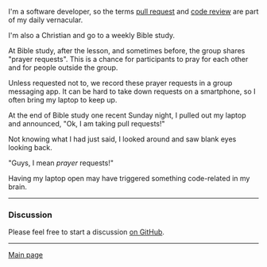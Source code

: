 I'm a software developer, so the terms [pull request](https://opensource.stackexchange.com/a/380) and [code review](https://en.wikipedia.org/wiki/Code_review) are part of my daily vernacular.

I'm also a Christian and go to a weekly Bible study.

At Bible study,  after the lesson, and sometimes before, the group shares "prayer requests". This is a chance for participants to pray for each other and for people outside the group.

Unless requested not to, we record these prayer requests in a group messaging app. It can be hard to take down requests on a smartphone, so I often bring my laptop to keep up.

At the end of Bible study one recent Sunday night, I pulled out my laptop and announced, "Ok, I am taking pull requests!"

Not knowing what I had just said, I looked around and saw blank eyes looking back.

"Guys, I mean _prayer_ requests!"

Having my laptop open may have triggered something code-related in my brain.

***
### Discussion
Please feel free to start a discussion [on GitHub](https://github.com/slater1/blog/issues).

***
[Main page](index.html)
